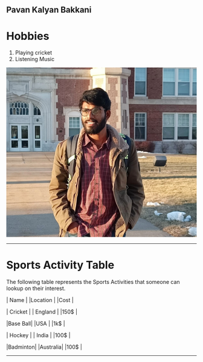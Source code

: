 ## Pavan Kalyan Bakkani
# Hobbies
   1. Playing cricket
   2. Listening Music

![Pavan Kalyan](https://github.com/pavankalyanbakkani/assignment2--Bakkani/blob/main/Pavan.jpeg)



----

# Sports Activity Table


The following table represents the Sports Activities that someone can lookup on their interest.
 
   | Name    |   |Location |    |Cost |

   | Cricket |   | England |    |150$ |

   |Base Ball|   |USA      |    |1k$  |

   | Hockey  |   | India   |    |100$ |

   |Badminton|   |Australia|    |100$ |

----


